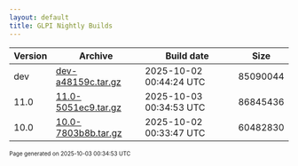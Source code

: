 ```yaml
---
layout: default
title: GLPI Nightly Builds
---
```


Version|Archive|Build date|Size
---|---|---|---
dev|[dev-a48159c.tar.gz](dev-a48159c.tar.gz)|2025-10-02 00:44:24 UTC|85090044
11.0|[11.0-5051ec9.tar.gz](11.0-5051ec9.tar.gz)|2025-10-03 00:34:53 UTC|86845436
10.0|[10.0-7803b8b.tar.gz](10.0-7803b8b.tar.gz)|2025-10-02 00:33:47 UTC|60482830

<font size="1">Page generated on 2025-10-03 00:34:53 UTC</font>
